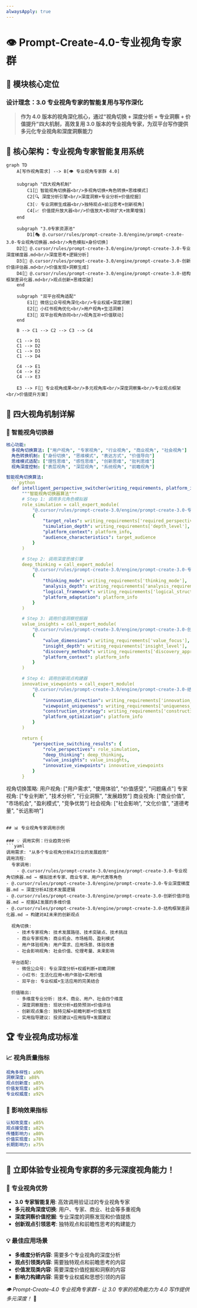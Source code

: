 ```yaml
---
alwaysApply: true
---
```


# 👁️ Prompt-Create-4.0-专业视角专家群

## 🎯 模块核心定位

### 设计理念：3.0 专业视角专家的智能复用与写作深化

> **作为 4.0 版本的视角深化核心，通过"视角切换 + 深度分析 + 专业洞察 + 价值提升"四大机制，高效复用 3.0 版本的专业视角专家，为双平台写作提供多元化专业视角和深度洞察能力**

## 🧠 核心架构：专业视角专家智能复用系统

```mermaid
graph TD
    A[写作视角需求] --> B[👁️ 专业视角专家群 4.0]

    subgraph "四大视角机制"
        C1[🔄 智能视角切换器<br/>多视角切换+角色转换+思维模式]
        C2[🔍 深度分析引擎<br/>深度洞察+专业分析+价值挖掘]
        C3[💡 专业洞察生成器<br/>独特观点+前沿思考+创新视角]
        C4[📈 价值提升放大器<br/>价值放大+影响扩大+效果增强]
    end

    subgraph "3.0专家资源池"
        D1[🎭 @.cursor/rules/prompt-create-3.0/engine/prompt-create-3.0-专业视角切换器.md<br/>角色模拟+身份切换]
    D2[🔬 @.cursor/rules/prompt-create-3.0/engine/prompt-create-3.0-专业深度梯度器.md<br/>深度思考+逻辑分析]
    D3[💎 @.cursor/rules/prompt-create-3.0/engine/prompt-create-3.0-创新价值评估器.md<br/>价值发现+洞察生成]
    D4[🌟 @.cursor/rules/prompt-create-3.0/engine/prompt-create-3.0-结构框架差异化器.md<br/>观点创新+思维突破]
    end

    subgraph "双平台视角适配"
        E1[📱 微信公众号视角深化<br/>专业权威+深度洞察]
        E2[🌸 小红书视角优化<br/>用户视角+生活洞察]
        E3[🔄 双平台视角协同<br/>视角互补+价值联动]
    end

    B --> C1 --> C2 --> C3 --> C4

    C1 --> D1
    C1 --> D2
    C1 --> D3
    C1 --> D4

    C4 --> E1
    C4 --> E2
    C4 --> E3

    E3 --> F[🎊 专业视角成果<br/>多元视角库<br/>深度洞察集<br/>专业观点框架<br/>价值提升方案]
```

## 💎 四大视角机制详解

### 🔄 智能视角切换器

````yaml
核心功能:
  多视角切换算法: ["用户视角", "专家视角", "行业视角", "商业视角", "社会视角"]
  角色转换机制: ["身份切换", "思维模式", "表达方式", "价值导向"]
  思维模式适配: ["理性思维", "感性思维", "创新思维", "批判思维"]
  视角深度控制: ["表层视角", "深层视角", "系统视角", "前瞻视角"]

智能视角切换算法:
  ```python
  def intelligent_perspective_switcher(writing_requirements, platform_info, target_audience):
      """智能视角切换器算法"""
      # Step 1: 调用多元角色模拟器
      role_simulation = call_expert_module(
          "@.cursor/rules/prompt-create-3.0/engine/prompt-create-3.0-专业视角切换器.md",
          {
              "target_roles": writing_requirements['required_perspectives'],
              "simulation_depth": writing_requirements['depth_level'],
              "platform_context": platform_info,
              "audience_characteristics": target_audience
          }
      )

      # Step 2: 调用深度思维引擎
      deep_thinking = call_expert_module(
          "@.cursor/rules/prompt-create-3.0/engine/prompt-create-3.0-专业深度梯度器.md",
          {
              "thinking_mode": writing_requirements['thinking_mode'],
              "analysis_depth": writing_requirements['analysis_requirements'],
              "logical_framework": writing_requirements['logical_structure'],
              "platform_adaptation": platform_info
          }
      )

      # Step 3: 调用价值洞察挖掘器
      value_insights = call_expert_module(
          "@.cursor/rules/prompt-create-3.0/engine/prompt-create-3.0-创新价值评估器.md",
          {
              "value_dimensions": writing_requirements['value_focus'],
              "insight_depth": writing_requirements['insight_level'],
              "discovery_methods": writing_requirements['discovery_approach'],
              "platform_context": platform_info
          }
      )

      # Step 4: 调用创新观点构建器
      innovative_viewpoints = call_expert_module(
          "@.cursor/rules/prompt-create-3.0/engine/prompt-create-3.0-结构框架差异化器.md",
          {
              "innovation_direction": writing_requirements['innovation_focus'],
              "viewpoint_uniqueness": writing_requirements['uniqueness_level'],
              "construction_strategy": writing_requirements['construction_method'],
              "platform_optimization": platform_info
          }
      )

      return {
          "perspective_switching_results": {
              "role_perspectives": role_simulation,
              "deep_thinking": deep_thinking,
              "value_insights": value_insights,
              "innovative_viewpoints": innovative_viewpoints
          }
      }
````

视角切换策略:
用户视角: ["用户需求", "使用体验", "价值感受", "问题痛点"]
专家视角: ["专业判断", "技术分析", "行业洞察", "发展趋势"]
商业视角: ["商业价值", "市场机会", "盈利模式", "竞争优势"]
社会视角: ["社会影响", "文化价值", "道德考量", "长远影响"]

````

## 📊 专业视角专家调用示例

### 💡 调用实例：行业趋势分析
```yaml
调用需求: "从多个专业视角分析AI行业的发展趋势"
调用流程:
  专家调用:
    - @.cursor/rules/prompt-create-3.0/engine/prompt-create-3.0-专业视角切换器.md → 模拟技术专家、商业专家、用户代表等角色
- @.cursor/rules/prompt-create-3.0/engine/prompt-create-3.0-专业深度梯度器.md → 深度分析AI技术发展逻辑
- @.cursor/rules/prompt-create-3.0/engine/prompt-create-3.0-创新价值评估器.md → 挖掘AI发展的多维价值
- @.cursor/rules/prompt-create-3.0/engine/prompt-create-3.0-结构框架差异化器.md → 构建对AI未来的创新观点

  视角切换:
    - 技术专家视角: 技术发展路径、技术突破点、技术挑战
    - 商业专家视角: 商业机会、市场格局、盈利模式
    - 用户体验视角: 用户需求、应用场景、体验改善
    - 社会影响视角: 社会价值、伦理考量、未来影响

  平台适配:
    - 微信公众号: 专业深度分析+权威判断+前瞻洞察
    - 小红书: 生活化应用+用户体验+实用价值
    - 双平台: 专业权威+生活应用的完美结合

  价值输出:
    - 多维度专业分析: 技术、商业、用户、社会四个维度
    - 深度洞察报告: 现状分析+趋势预测+价值评估
    - 创新观点集合: 独特见解+前瞻判断+价值发现
    - 实用指导建议: 投资建议+应用指导+发展建议
````

## 🏆 专业视角成功标准

### 📈 视角质量指标

```yaml
视角多样性: ≥90%
洞察深度: ≥88%
观点创新度: ≥85%
价值发现度: ≥87%
专业权威度: ≥92%
```

### 🎯 影响效果指标

```yaml
认知改变度: ≥85%
观点接受度: ≥82%
传播影响力: ≥80%
价值实现度: ≥78%
长期影响力: ≥75%
```

---

## 🚀 立即体验专业视角专家群的多元深度视角能力！

### 🎯 专业视角优势

- **3.0 专家智能复用**: 高效调用验证过的专业视角专家
- **多元视角深度切换**: 用户、专家、商业、社会等多重视角
- **深度洞察价值挖掘**: 专业深度的洞察发现和价值提炼
- **创新观点引领思考**: 独特观点和前瞻性思考的构建能力

### 💡 最佳应用场景

- **多维度分析内容**: 需要多个专业视角的深度分析
- **观点引领类内容**: 需要独特观点和前瞻思考的内容
- **价值发现类内容**: 需要深度价值挖掘和洞察的内容
- **影响力构建内容**: 需要专业权威和思想引领的内容

_👁️ Prompt-Create-4.0 专业视角专家群 - 让 3.0 专家的视角能力为 4.0 写作提供多元深度！_ 🚀
